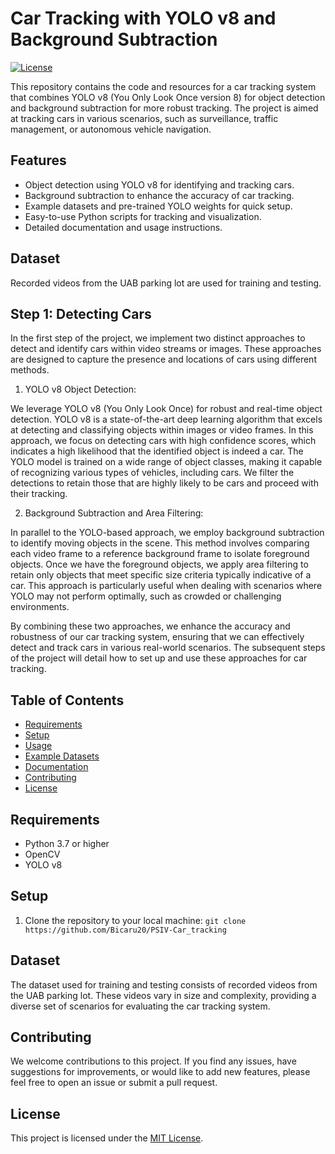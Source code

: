 
# Car Tracking with YOLO v8 and Background Subtraction

[![License](https://img.shields.io/badge/License-MIT-blue.svg)](https://opensource.org/licenses/MIT)

This repository contains the code and resources for a car tracking system that combines YOLO v8 (You Only Look Once version 8) for object detection and background subtraction for more robust tracking. The project is aimed at tracking cars in various scenarios, such as surveillance, traffic management, or autonomous vehicle navigation.

## Features

- Object detection using YOLO v8 for identifying and tracking cars.
- Background subtraction to enhance the accuracy of car tracking.
- Example datasets and pre-trained YOLO weights for quick setup.
- Easy-to-use Python scripts for tracking and visualization.
- Detailed documentation and usage instructions.

## Dataset

Recorded videos from the UAB parking lot are used for training and testing.

## Step 1: Detecting Cars

In the first step of the project, we implement two distinct approaches to detect and identify cars within video streams or images. These approaches are designed to capture the presence and locations of cars using different methods.

1. YOLO v8 Object Detection:

We leverage YOLO v8 (You Only Look Once) for robust and real-time object detection. YOLO v8 is a state-of-the-art deep learning algorithm that excels at detecting and classifying objects within images or video frames. In this approach, we focus on detecting cars with high confidence scores, which indicates a high likelihood that the identified object is indeed a car. The YOLO model is trained on a wide range of object classes, making it capable of recognizing various types of vehicles, including cars. We filter the detections to retain those that are highly likely to be cars and proceed with their tracking.

2. Background Subtraction and Area Filtering:

In parallel to the YOLO-based approach, we employ background subtraction to identify moving objects in the scene. This method involves comparing each video frame to a reference background frame to isolate foreground objects. Once we have the foreground objects, we apply area filtering to retain only objects that meet specific size criteria typically indicative of a car. This approach is particularly useful when dealing with scenarios where YOLO may not perform optimally, such as crowded or challenging environments.

By combining these two approaches, we enhance the accuracy and robustness of our car tracking system, ensuring that we can effectively detect and track cars in various real-world scenarios. The subsequent steps of the project will detail how to set up and use these approaches for car tracking.

## Table of Contents

- [Requirements](#requirements)
- [Setup](#setup)
- [Usage](#usage)
- [Example Datasets](#example-datasets)
- [Documentation](#documentation)
- [Contributing](#contributing)
- [License](#license)

## Requirements

- Python 3.7 or higher
- OpenCV
- YOLO v8

## Setup

1. Clone the repository to your local machine:	`git clone https://github.com/Bicaru20/PSIV-Car_tracking`

## Dataset

The dataset used for training and testing consists of recorded videos from the UAB parking lot. These videos vary in size and complexity, providing a diverse set of scenarios for evaluating the car tracking system.

## Contributing

We welcome contributions to this project. If you find any issues, have suggestions for improvements, or would like to add new features, please feel free to open an issue or submit a pull request.

## License

This project is licensed under the [MIT License](https://chat.openai.com/c/LICENSE).

